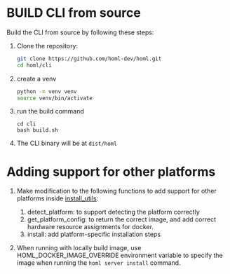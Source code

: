 # BUILD CLI from source

Build the CLI from source by following these steps:

1. Clone the repository:

   ```bash
   git clone https://github.com/homl-dev/homl.git
   cd homl/cli
   ```
2. create a venv

   ```bash
   python -m venv venv
   source venv/bin/activate
   ```

3. run the build command

    ```
    cd cli
    bash build.sh
    ```

3. The CLI binary will be at `dist/homl`


# Adding support for other platforms

1. Make modification to the following functions to add support for other platforms inside [install_utils](homl_cli/utils/install_utils.py):

    1. detect_platform: to support detecting the platform correctly
    2. get_platform_config: to return the correct image, and add correct hardware resource assignments for docker.
    3. install: add platform-specific installation steps

2. When running with locally build image, use HOML_DOCKER_IMAGE_OVERRIDE environment variable to specify the image when running the `homl server install` command.

